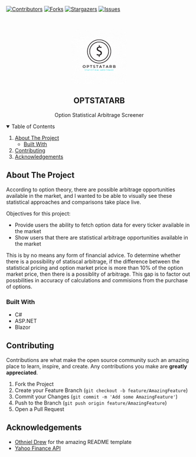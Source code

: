 [![Contributors][contributors-shield]][contributors-url]
[![Forks][forks-shield]][forks-url]
[![Stargazers][stars-shield]][stars-url]
[![Issues][issues-shield]][issues-url]

<!-- PROJECT LOGO -->
<br />
<p align="center">
  <a href="https://github.com/othneildrew/Best-README-Template">
    <img src="https://github.com/ngqinzhe/OptStatArb/blob/master/OptStatArbApp/wwwroot/images/logo.gif" width="150" height="150">
  </a>

  <h2 align="center">OPTSTATARB</h2>

  <p align="center">
    Option Statistical Arbitrage Screener
  </p>
</p>



<!-- TABLE OF CONTENTS -->
<details open="open">
  <summary>Table of Contents</summary>
  <ol>
    <li>
      <a href="#about-the-project">About The Project</a>
      <ul>
        <li><a href="#built-with">Built With</a></li>
      </ul>
    </li>
    <li><a href="#contributing">Contributing</a></li>
    <li><a href="#acknowledgements">Acknowledgements</a></li>
  </ol>
</details>



<!-- ABOUT THE PROJECT -->
## About The Project

According to option theory, there are possible arbitrage opportunities available in the market, and I wanted to be able to visually see these statistical approaches and comparisons take place live.

Objectives for this project:
* Provide users the ability to fetch option data for every ticker available in the market
* Show users that there are statistical arbitrage opportunities available in the market

This is by no means any form of financial advice. To determine whether there is a possibility of statiscal arbitrage, if the difference between the statistical pricing and option market price is more than 10% of the option market price, then there is a possiblity of arbitrage. This gap is to factor out possbilities in accuracy of calculations and commisions from the purchase of options.

### Built With

* C#
* ASP.NET 
* Blazor


<!-- CONTRIBUTING -->
## Contributing

Contributions are what make the open source community such an amazing place to learn, inspire, and create. Any contributions you make are **greatly appreciated**.

1. Fork the Project
2. Create your Feature Branch (`git checkout -b feature/AmazingFeature`)
3. Commit your Changes (`git commit -m 'Add some AmazingFeature'`)
4. Push to the Branch (`git push origin feature/AmazingFeature`)
5. Open a Pull Request


<!-- ACKNOWLEDGEMENTS -->
## Acknowledgements
* [Othniel Drew](https://github.com/othneildrew) for the amazing README template
* [Yahoo Finance API](https://rapidapi.com/apidojo/api/yahoo-finance1)



<!-- MARKDOWN LINKS & IMAGES -->
<!-- https://www.markdownguide.org/basic-syntax/#reference-style-links -->
[contributors-shield]: https://img.shields.io/github/contributors/ngqinzhe/OptStatArb.svg?style=for-the-badge
[contributors-url]: https://github.com/ngqinzhe/OptStatArb/contributors
[forks-shield]: https://img.shields.io/github/forks/ngqinzhe/OptStatArb.svg?style=for-the-badge
[forks-url]: https://github.com/ngqinzhe/OptStatArb/network/members
[stars-shield]: https://img.shields.io/github/stars/ngqinzhe/OptStatArb.svg?style=for-the-badge
[stars-url]: https://github.com/ngqinzhe/OptStatArb/stargazers
[issues-shield]: https://img.shields.io/github/issues/ngqinzhe/OptStatArb.svg?style=for-the-badge
[issues-url]: https://github.com/ngqinzhe/OptStatArb/issues
